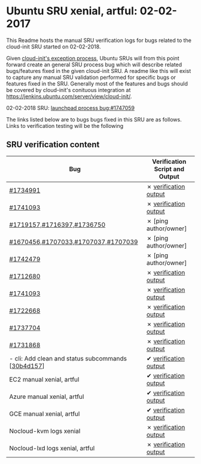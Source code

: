 Ubuntu SRU xenial, artful: 02-02-2017
=====
This Readme hosts the manual SRU verification logs for bugs related to the cloud-init SRU started on 02-02-2018.

Given [cloud-init's exception process](https://wiki.ubuntu.com/CloudinitUpdates), Ubuntu SRUs will from this point forward create an general SRU process bug which will describe related bugs/features fixed in the given cloud-init SRU. A readme like this will exist to capture any manual SRU validation performed for specific bugs or features fixed in the SRU. Generally most of the features and bugs should be covered by cloud-init's conituous integration at https://jenkins.ubuntu.com/server/view/cloud-init/.


02-02-2018 SRU: [launchpad process bug:#1747059](https://pad.lv/1747059)


The links listed below are to bugs bugs fixed in this SRU are as follows. Links to verification testing will be the following


## SRU verification content
| Bug | Verification Script and Output |
| -------- |  -------- |
| [#1734991](http://pad.lv/1734991) | ✗ [verification output](../bugs/lp-1734991.txt) |
| [#1741093](http://pad.lv/1741093) | ✗ [verification output](../bugs/lp-1741093.txt) |
| [#1719157,#1716397,#1736750](http://pad.lv/1719157) | ✗ [ping author/owner] |
| [#1670456,#1707033,#1707037,#1707039](http://pad.lv/1670456) | ✗ [ping author/owner] |
| [#1742479](http://pad.lv/1742479) | ✗ [ping author/owner] |
| [#1712680](http://pad.lv/1712680) | ✗ [verification output](../bugs/lp-1712680.txt) |
| [#1741093](http://pad.lv/1741093) | ✗ [verification output](../bugs/lp-1741093.txt) |
| [#1722668](http://pad.lv/1722668) | ✗ [verification output](../bugs/lp-1722668.txt) |
| [#1737704](http://pad.lv/1737704) | ✗ [verification output](../bugs/lp-1737704.txt) |
| [#1731868](http://pad.lv/1731868) | ✗ [verification output](../bugs/lp-1731868.txt) |
| - cli: Add clean and status subcommands \[[30b4d157](https://git.launchpad.net/cloud-init/commit/?id=30b4d157)\] | ✔ [verification output](../manual/ec2-sru-17.2.35.txt)|
| EC2 manual xenial, artful | ✔ [verification output](../manual/ec2-sru-17.2.35.txt) |
| Azure manual xenial, artful | ✔ [verification output](../manual/azure-sru-17.2.35.txt) |
| GCE manual xenial, artful | ✔ [verification output](../manual/gce-sru-17.2.35.txt) |
| Nocloud-kvm logs xenial | ✗ [verification output](../manual/nocloud-kvm-sru-17.2.30.txt) |
| Nocloud-lxd logs xenial, artful | ✗ [verification output](../manual/nocloud-lxd-sru-17.2.30.txt) |
